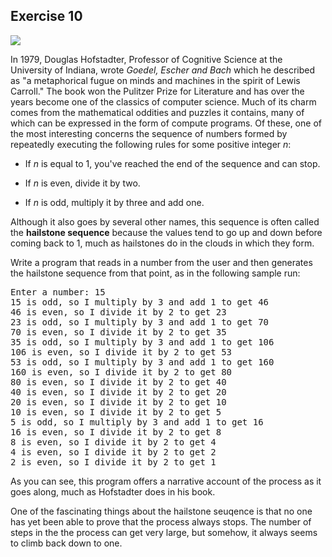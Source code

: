 Exercise 10
----------- 

[![](http://farm6.staticflickr.com/5319/7223746768_cedec95205.jpg)](http://farm6.staticflickr.com/5319/7223746768_cedec95205.jpg)

In 1979, Douglas Hofstadter, Professor of Cognitive Science at the University of Indiana, wrote *Goedel, Escher and Bach* which he described as "a metaphorical fugue on minds and machines in the spirit of Lewis Carroll." The book won the Pulitzer Prize for Literature and has over the years become one of the classics of computer science. Much of its charm comes from the mathematical oddities and puzzles it contains, many of which can be expressed in the form of compute programs. Of these, one of the most interesting concerns the sequence of numbers formed by repeatedly executing the following rules for some positive integer *n*:

* If *n* is equal to 1, you've reached the end of the sequence and can stop.

* If *n* is even, divide it by two.

* If *n* is odd, multiply it by three and add one.

Although it also goes by several other names, this sequence is often called the **hailstone sequence** because the values tend to go up and down before coming back to 1, much as hailstones do in the clouds in which they form.

Write a program that reads in a number from the user and then generates the hailstone sequence from that point, as in the following sample run:

<pre>
Enter a number: 15
15 is odd, so I multiply by 3 and add 1 to get 46
46 is even, so I divide it by 2 to get 23
23 is odd, so I multiply by 3 and add 1 to get 70
70 is even, so I divide it by 2 to get 35
35 is odd, so I multiply by 3 and add 1 to get 106
106 is even, so I divide it by 2 to get 53
53 is odd, so I multiply by 3 and add 1 to get 160
160 is even, so I divide it by 2 to get 80
80 is even, so I divide it by 2 to get 40
40 is even, so I divide it by 2 to get 20
20 is even, so I divide it by 2 to get 10
10 is even, so I divide it by 2 to get 5
5 is odd, so I multiply by 3 and add 1 to get 16
16 is even, so I divide it by 2 to get 8
8 is even, so I divide it by 2 to get 4
4 is even, so I divide it by 2 to get 2
2 is even, so I divide it by 2 to get 1
</pre>

As you can see, this program offers a narrative account of the process as it goes along, much as Hofstadter does in his book. 

One of the fascinating things about the hailstone seuqence is that no one has yet been able to prove that the process always stops. The number of steps in the the process can get very large, but somehow, it always seems to climb back down to one.